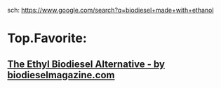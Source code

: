 sch: https://www.google.com/search?q=biodiesel+made+with+ethanol

# Top.Favorite:
## [The Ethyl Biodiesel Alternative - by biodieselmagazine.com](https://biodieselmagazine.com/articles/the-ethyl-biodiesel-alternative-500)
